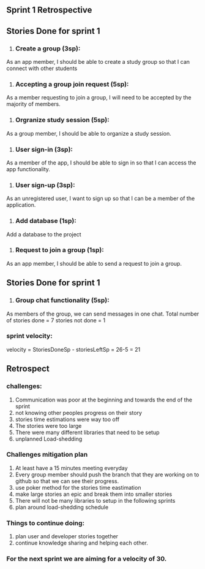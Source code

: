 ## Sprint 1 Retrospective

## Stories Done for sprint 1
1. ### Create a group (3sp):
As an app member, I should be able to create a study group so that I can connect with other students
1. ### Accepting a group join request (5sp):
As a member requesting to join a group, I will need to be accepted by the majority of members.
1. ### Orgranize study session (5sp):
As a group member, I should be able to organize a study session.
1. ### User sign-in (3sp):
As a member of the app, I should be able to sign in so that I can access the app functionality.
1. ### User sign-up (3sp):
As an unregistered user, I want to sign up so that I can be a member of the application.
1. ### Add database (1sp): 
Add a database to the project
1. ### Request to join a group (1sp):
As an app member, I should be able to send a request to join a group.

## Stories Done for sprint 1
1. ### Group chat functionality (5sp): 
As members of the group, we can send messages in one chat.
Total number of stories done = 7
stories not done = 1 

### sprint velocity:
velocity = StoriesDoneSp - storiesLeftSp
         =  26-5
= 21

## Retrospect
### challenges:
1. Communication was poor at the beginning and towards the end of the sprint 
1. not knowing other peoples progress on their story
1. stories time estimations were way too off
1. The stories were too large
1. There were many different libraries that need to be setup
1. unplanned Load-shedding 

### Challenges mitigation plan
1. At least have a 15 minutes meeting everyday 
1. Every group member should push the branch that they are working on to github so that we can see their progress.
1. use poker method for the stories time eastimation
1. make large stories an epic and break them into smaller stories
1. There will not be many libraries to setup in the following sprints
1. plan around load-shedding schedule

### Things to continue doing:
1. plan user and developer stories together
1. continue knowledge sharing and helping each other.

### For the next sprint we are aiming for a velocity of 30.




